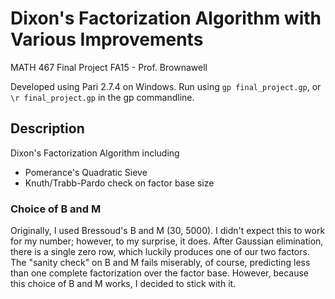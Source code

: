 # Dixon's Factorization Algorithm with Various Improvements
MATH 467 Final Project FA15 - Prof. Brownawell

Developed using Pari 2.7.4 on Windows.
Run using `gp final_project.gp`, or `\r final_project.gp` in the gp commandline.

## Description
Dixon's Factorization Algorithm including
- Pomerance's Quadratic Sieve
- Knuth/Trabb-Pardo check on factor base size

### Choice of B and M
Originally, I used Bressoud's B and M (30, 5000). I didn't expect this to work for my number; however, to my surprise, it does. After Gaussian elimination, there is a single zero row, which luckily produces one of our two factors. The "sanity check" on B and M fails miserably, of course, predicting less than one complete factorization over the factor base. However, because this choice of B and M works, I decided to stick with it.
